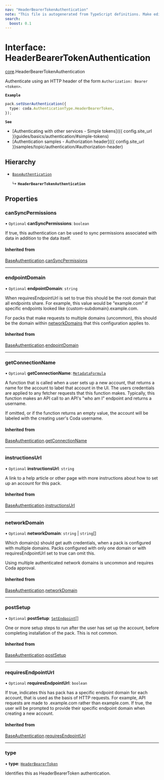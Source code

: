 ```yaml
---
nav: "HeaderBearerTokenAuthentication"
note: "This file is autogenerated from TypeScript definitions. Make edits to the comments in the TypeScript file and then run `make docs` to regenerate this file."
search:
  boost: 0.1
---
```

# Interface: HeaderBearerTokenAuthentication

[core](../modules/core.md).HeaderBearerTokenAuthentication

Authenticate using an HTTP header of the form `Authorization: Bearer <token>`.

**`Example`**

```ts
pack.setUserAuthentication({
  type: coda.AuthenticationType.HeaderBearerToken,
});
```

**`See`**

 - [Authenticating with other services - Simple tokens]({{ config.site_url }}guides/basics/authentication/#simple-tokens)
 - [Authentication samples - Authorization header]({{ config.site_url }}samples/topic/authentication/#authorization-header)

## Hierarchy

- [`BaseAuthentication`](core.BaseAuthentication.md)

  ↳ **`HeaderBearerTokenAuthentication`**

## Properties

### canSyncPermissions

• `Optional` **canSyncPermissions**: `boolean`

If true, this authentication can be used to sync permissions associated with data
in addition to the data itself.

#### Inherited from

[BaseAuthentication](core.BaseAuthentication.md).[canSyncPermissions](core.BaseAuthentication.md#cansyncpermissions)

___

### endpointDomain

• `Optional` **endpointDomain**: `string`

When requiresEndpointUrl is set to true this should be the root domain that all endpoints share.
For example, this value would be "example.com" if specific endpoints looked like {custom-subdomain}.example.com.

For packs that make requests to multiple domains (uncommon), this should be the domain within
[networkDomains](core.PackVersionDefinition.md#networkdomains) that this configuration applies to.

#### Inherited from

[BaseAuthentication](core.BaseAuthentication.md).[endpointDomain](core.BaseAuthentication.md#endpointdomain)

___

### getConnectionName

• `Optional` **getConnectionName**: [`MetadataFormula`](../types/core.MetadataFormula.md)

A function that is called when a user sets up a new account, that returns a name for
the account to label that account in the UI. The users credentials are applied to any
fetcher requests that this function makes. Typically, this function makes an API call
to an API's "who am I" endpoint and returns a username.

If omitted, or if the function returns an empty value, the account will be labeled
with the creating user's Coda username.

#### Inherited from

[BaseAuthentication](core.BaseAuthentication.md).[getConnectionName](core.BaseAuthentication.md#getconnectionname)

___

### instructionsUrl

• `Optional` **instructionsUrl**: `string`

A link to a help article or other page with more instructions about how to set up an account for this pack.

#### Inherited from

[BaseAuthentication](core.BaseAuthentication.md).[instructionsUrl](core.BaseAuthentication.md#instructionsurl)

___

### networkDomain

• `Optional` **networkDomain**: `string` \| `string`[]

Which domain(s) should get auth credentials, when a pack is configured with multiple domains.
Packs configured with only one domain or with requiresEndpointUrl set to true can omit this.

Using multiple authenticated network domains is uncommon and requires Coda approval.

#### Inherited from

[BaseAuthentication](core.BaseAuthentication.md).[networkDomain](core.BaseAuthentication.md#networkdomain)

___

### postSetup

• `Optional` **postSetup**: [`SetEndpoint`](core.SetEndpoint.md)[]

One or more setup steps to run after the user has set up the account, before completing installation of the pack.
This is not common.

#### Inherited from

[BaseAuthentication](core.BaseAuthentication.md).[postSetup](core.BaseAuthentication.md#postsetup)

___

### requiresEndpointUrl

• `Optional` **requiresEndpointUrl**: `boolean`

If true, indicates this has pack has a specific endpoint domain for each account, that is used
as the basis of HTTP requests. For example, API requests are made to <custom-subdomain>.example.com
rather than example.com. If true, the user will be prompted to provide their specific endpoint domain
when creating a new account.

#### Inherited from

[BaseAuthentication](core.BaseAuthentication.md).[requiresEndpointUrl](core.BaseAuthentication.md#requiresendpointurl)

___

### type

• **type**: [`HeaderBearerToken`](../enums/core.AuthenticationType.md#headerbearertoken)

Identifies this as HeaderBearerToken authentication.
